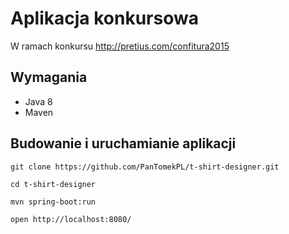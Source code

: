 Aplikacja konkursowa
====================

W ramach konkursu http://pretius.com/confitura2015

Wymagania
---------

* Java 8
* Maven

Budowanie i uruchamianie aplikacji
----------------------------------

```
git clone https://github.com/PanTomekPL/t-shirt-designer.git

cd t-shirt-designer

mvn spring-boot:run

open http://localhost:8080/
```
